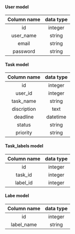 #### User model

| Column name | data type |
| :---------: | :-------: |
|     id      |  integer  |
|  user_name  |  string   |
|    email    |  string   |
|  password   |  string   |

#### Task model

| Column name | data type |
| :---------: | :-------: |
|     id      |  integer  |
|   user_id   |  integer  |
|  task_name  |  string   |
| discription |   text    |
|  deadline   | datetime  |
|   status    |  string   |
|  priority   |  string   |

#### Task_labels model

| Column name | data type |
| :---------: | :-------: |
|     id      |  integer  |
|   task_id   |  integer  |
|  label_id   |  integer  |

#### Labe model

| Column name | data type |
| :---------: | :-------: |
|     id      |  integer  |
| label_name  |  string   |
